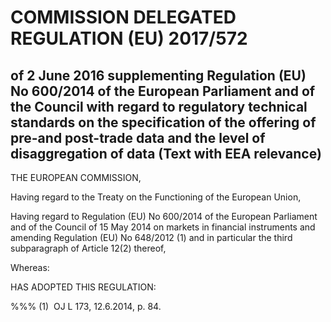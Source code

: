# COMMISSION DELEGATED REGULATION (EU) 2017/572

## of 2 June 2016 supplementing Regulation (EU) No 600/2014 of the European Parliament and of the Council with regard to regulatory technical standards on the specification of the offering of pre-and post-trade data and the level of disaggregation of data (Text with EEA relevance)

THE EUROPEAN COMMISSION,

Having regard to the Treaty on the Functioning of the European Union,

Having regard to Regulation (EU) No 600/2014 of the European Parliament and of the Council of 15 May 2014 on markets in financial instruments and amending Regulation (EU) No 648/2012 (1) and in particular the third subparagraph of Article 12(2) thereof,

Whereas:

HAS ADOPTED THIS REGULATION:

%%% (1)  OJ L 173, 12.6.2014, p. 84.

